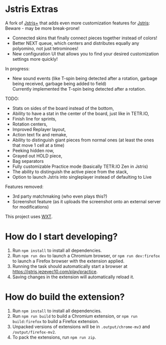 # Jstris Extras

A fork of [Jstris+](https://github.com/JstrisPlus/jstris-plus-userscript) that adds even more customization features for [Jstris](https://jstris.jezevec10.com/):
Beware - may be more break-prone!

- Connected skins that finally connect pieces together instead of colors!
- Better NEXT queue, which centers and distributes equally any polyomino, not just tetrominoes!
- New configuration UI that allows you to find your desired customization settings more quickly!

In progress:
- New sound events (like T-spin being detected after a rotation, garbage being received, garbage being added to field)<br>
Currently implemented the T-spin being detected after a rotation.

TODO:
- Stats on sides of the board instead of the bottom,
- Ability to have a stat in the center of the board, just like in TETR.IO,
- Finish line for sprints,
- Rotation centers,
- Improved Replayer layout,
- Action text fix and remake,
- Ability to distinguish giant pieces from normal ones (at least the ones that move 1 cell at a time)
- Peeking hidden row,
- Grayed out HOLD piece,
- Bag separators
- Fully customizable Practice mode (basically TETR.IO Zen in Jstris)
- The ability to distinguish the active piece from the stack,
- Option to launch Jstris into singleplayer instead of defaulting to Live

Features removed:
- 3rd party matchmaking (who even plays this?)
- Screenshot feature (as it uploads the screenshot onto an external server for modifications)

This project uses [WXT](https://wxt.dev/).

How do I start developing?
==========================

1. Run `npm install` to install all dependencies.
2. Run `npm run dev` to launch a Chromium browser, or `npm run dev:firefox` to launch a Firefox browser with the extension applied.
3. Running the task should automatically start a browser at https://jstris.jezevec10.com/play/practice.
4. Saving changes in the extension will automatically reload it.

How do build the extension?
=============================================

1. Run `npm install` to install all dependencies.
2. Run `npm run build` to build a Chromium extension, or `npm run build:firefox` to build a Firefox extension.
3. Unpacked versions of extensions will be in `.output/chrome-mv3` and `/output/firefox-mv2`.
4. To pack the extensions, run `npm run zip`.

